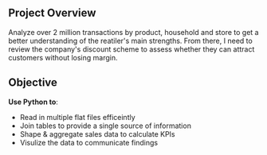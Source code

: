 ## Project Overview

Analyze over 2 million transactions by product, household and store to get a better understanding of the reatiler's main strengths. From there, I need to review the company's discount scheme to assess whether they can attract customers without losing margin.


## Objective

<b>Use Python to</b>:
- Read in multiple flat files efficeintly
- Join tables to provide a single source of information
- Shape & aggregate sales data to calculate KPIs
- Visulize the data to communicate findings
